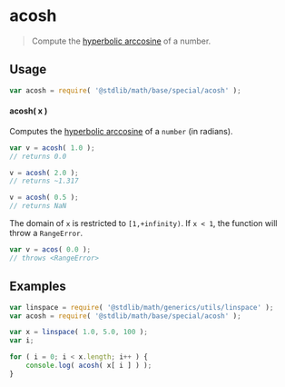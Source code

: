 acosh
===

> Compute the [hyperbolic arccosine][hyperbolic-arccosine] of a number.


<!-- <usage> -->

## Usage

``` javascript
var acosh = require( '@stdlib/math/base/special/acosh' );
```

#### acosh( x )

Computes the [hyperbolic arccosine][hyperbolic-arccosine] of a `number` (in radians).

``` javascript
var v = acosh( 1.0 );
// returns 0.0

v = acosh( 2.0 );
// returns ~1.317

v = acosh( 0.5 );
// returns NaN
```

The domain of `x` is restricted to `[1,+infinity)`. If `x < 1`, the function will throw a `RangeError`.

``` javascript
var v = acos( 0.0 );
// throws <RangeError>
```

<!-- </usage> -->


<!-- <examples> -->

## Examples

``` javascript
var linspace = require( '@stdlib/math/generics/utils/linspace' );
var acosh = require( '@stdlib/math/base/special/acosh' );

var x = linspace( 1.0, 5.0, 100 );
var i;

for ( i = 0; i < x.length; i++ ) {
    console.log( acosh( x[ i ] ) );
}
```

<!-- </examples> -->


<!-- <links> -->

[hyperbolic-arccosine]: https://en.wikipedia.org/wiki/Inverse_hyperbolic_function

<!-- </links> -->
